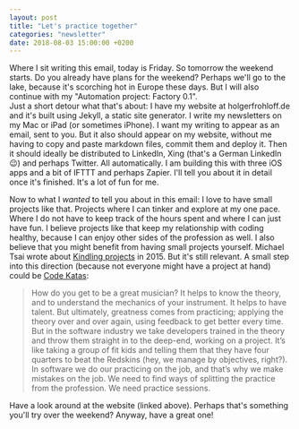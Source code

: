 ```yaml
---
layout: post
title: "Let's practice together"
categories: "newsletter"
date: 2018-08-03 15:00:00 +0200
---
```


Where I sit writing this email, today is Friday. So tomorrow the weekend starts. Do you already have plans for the weekend? Perhaps we'll go to the lake, because it's scorching hot in Europe these days. But I will also continue with my "Automation project: Factory 0.1".  
Just a short detour what that's about:
I have my website at holgerfrohloff.de and it's built using Jekyll, a static site generator. I write my newsletters on my Mac or iPad (or sometimes iPhone). I want my writing to appear as an email, sent to you. But it also should appear on my website, without me having to copy and paste markdown files, commit them and deploy it. Then it should ideally be distributed to LinkedIn, Xing (that's a German LinkedIn 😉) and perhaps Twitter. All automatically. I am building this with three iOS apps and a bit of IFTTT and perhaps Zapier. I'll tell you about it in detail once it's finished. It's a lot of fun for me.

Now to what I *wanted* to tell you about in this email: I love to have small projects like that. Projects where I can tinker and explore at my one pace. Where I do not have to keep track of the hours spent and where I can just have fun. I believe projects like that keep my relationship with coding healthy, because I can enjoy other sides of the profession as well. I also believe that you might benefit from having small projects yourself. Michael Tsai wrote about [Kindling projects](https://mjtsai.com/blog/2015/01/19/kindling-projects/) in 2015. But it's still relevant. A small step into this direction (because not everyone might have a project at hand) could be [Code Katas](http://codekata.com/):

> How do you get to be a great musician? It helps to know the theory, and to understand the mechanics of your instrument. It helps to have talent. But ultimately, greatness comes from practicing; applying the theory over and over again, using feedback to get better every time.
> But in the software industry we take developers trained in the theory and throw them straight in to the deep-end, working on a project. It’s like taking a group of fit kids and telling them that they have four quarters to beat the Redskins (hey, we manage by objectives, right?). In software we do our practicing on the job, and that’s why we make mistakes on the job. We need to find ways of splitting the practice from the profession. We need practice sessions.

Have a look around at the website (linked above). Perhaps that's something you'll try over the weekend? Anyway, have a great one!